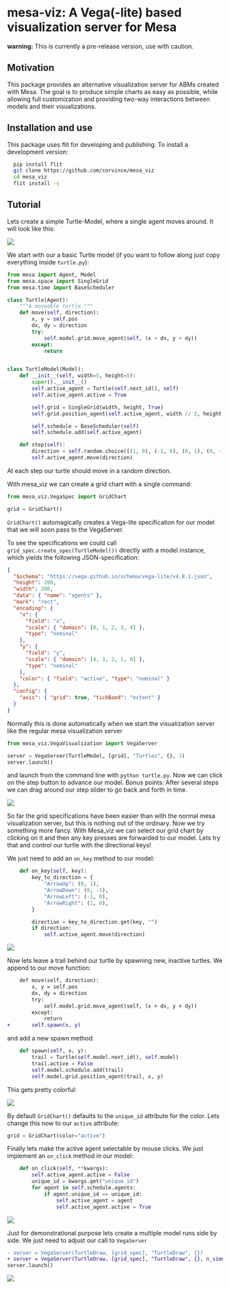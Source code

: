 # mesa-viz: A Vega(-lite) based visualization server for Mesa

**warning:** This is currently a pre-release version, use with caution.

## Motivation

This package provides an alternative visualization server for ABMs created with Mesa. The goal is to produce simple charts as easy as possible, while allowing full customization and providing two-way interactions between models and their visualizations.

## Installation and use

This package uses flit for developing and publishing. To install a development version:

```bash
  pip install flit
  git clone https://github.com/corvince/mesa_viz
  cd mesa_viz
  flit install -s
```

## Tutorial

Lets create a simple Turtle-Model, where a single agent moves around. It will look like this:

![](tutorial/step0.gif)

We start with our a basic Turtle model (if you want to follow along just copy everything inside `turtle.py`):

```python
from mesa import Agent, Model
from mesa.space import SingleGrid
from mesa.time import BaseScheduler

class Turtle(Agent):
    """A moveable turtle."""
    def move(self, direction):
        x, y = self.pos
        dx, dy = direction
        try:
            self.model.grid.move_agent(self, (x + dx, y + dy))
        except:
            return


class TurtleModel(Model):
    def __init__(self, width=5, height=5):
        super().__init__()
        self.active_agent = Turtle(self.next_id(), self)
        self.active_agent.active = True

        self.grid = SingleGrid(width, height, True)
        self.grid.position_agent(self.active_agent, width // 2, height // 2)

        self.schedule = BaseScheduler(self)
        self.schedule.add(self.active_agent)

    def step(self):
        direction = self.random.choice([(1, 0), (-1, 0), (0, 1), (0, -1)])
        self.active_agent.move(direction)
```

At each step our turtle should move in a random direction.

With mesa_viz we can create a grid chart with a single command:

```python
from mesa_viz.VegaSpec import GridChart

grid = GridChart()
```

`GridChart()` automagically creates a Vega-lite specification for our model that we will soon pass to the VegaServer.

To see the specifications we could call `grid_spec.create_spec(TurtleModel())` directly with a model instance, which yields the following JSON-specification:

```json
{
  "$schema": "https://vega.github.io/schema/vega-lite/v4.8.1.json",
  "height": 200,
  "width": 200,
  "data": { "name": "agents" },
  "mark": "rect",
  "encoding": {
    "x": {
      "field": "x",
      "scale": { "domain": [0, 1, 2, 3, 4] },
      "type": "nominal"
    },
    "y": {
      "field": "y",
      "scale": { "domain": [4, 3, 2, 1, 0] },
      "type": "nominal"
    },
    "color": { "field": "active", "type": "nominal" }
  },
  "config": {
    "axis": { "grid": true, "tickBand": "extent" }
  }
}
```

Normally this is done automatically when we start the visualization server like the regular mesa visualization server

```python
from mesa_viz.VegaVisualization import VegaServer

server = VegaServer(TurtleModel, [grid], "Turtles", {}, 1)
server.launch()
```

and launch from the command line with `python turtle.py`. Now we can click on the step button to advance our model. Bonus points: After several steps we can drag around our step slider to go back and forth in time.

![](tutorial/step0.gif)

So far the grid specifications have been easier than with the normal mesa visualization server, but this is nothing out of the ordinary. Now we try something more fancy. With Mesa_viz we can select our grid chart by clicking on it and then any key presses are forwarded to our model. Lets try that and control our turtle with the directional keys!

We just need to add an `on_key` method to our model:

```python
    def on_key(self, key):
        key_to_direction = {
            "ArrowUp": (0, 1),
            "ArrowDown": (0, -1),
            "ArrowLeft": (-1, 0),
            "ArrowRight": (1, 0),
        }

        direction = key_to_direction.get(key, "")
        if direction:
            self.active_agent.move(direction)
```

![](tutorial/step1.gif)

Now lets leave a trail behind our turtle by spawning new, inactive turtles. We append to our move function:

```diff
    def move(self, direction):
        x, y = self.pos
        dx, dy = direction
        try:
            self.model.grid.move_agent(self, (x + dx, y + dy))
        except:
            return
+       self.spawn(x, y)
```

and add a new spawn method:

```python
    def spawn(self, x, y):
        trail = Turtle(self.model.next_id(), self.model)
        trail.active = False
        self.model.schedule.add(trail)
        self.model.grid.position_agent(trail, x, y)
```

This gets pretty colorful:

![](tutorial/step2.gif)

By default `GridChart()` defaults to the `unique_id` attribute for the color. Lets change this now to our `active` attribute:

```python
grid = GridChart(color="active")
```

Finally lets make the active agent selectable by mouse clicks. We just implement an `on_click` method in our model:

```python
    def on_click(self, **kwargs):
        self.active_agent.active = False
        unique_id = kwargs.get("unique_id")
        for agent in self.schedule.agents:
            if agent.unique_id == unique_id:
                self.active_agent = agent
                self.active_agent.active = True
```

![](tutorial/step3.gif)

Just for demonstrational purpose lets create a multiple model runs side by side. We just need to adjust our call to `VegaServer`

```diff
- server = VegaServer(TurtleDraw, [grid_spec], "TurtleDraw", {})
+ server = VegaServer(TurtleDraw, [grid_spec], "TurtleDraw", {}, n_simulations=3)
server.launch()
```

![](tutorial/multimodel.gif)
